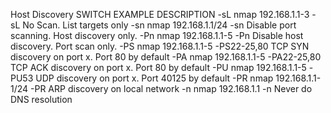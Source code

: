 Host Discovery
SWITCH	EXAMPLE	DESCRIPTION
-sL	nmap 192.168.1.1-3 -sL	No Scan. List targets only
-sn	nmap 192.168.1.1/24 -sn	Disable port scanning. Host discovery only.
-Pn	nmap 192.168.1.1-5 -Pn	Disable host discovery. Port scan only.
-PS	nmap 192.168.1.1-5 -PS22-25,80	TCP SYN discovery on port x.
Port 80 by default
-PA	nmap 192.168.1.1-5 -PA22-25,80	TCP ACK discovery on port x.
Port 80 by default
-PU	nmap 192.168.1.1-5 -PU53	UDP discovery on port x.
Port 40125 by default
-PR	nmap 192.168.1.1-1/24 -PR	ARP discovery on local network
-n	nmap 192.168.1.1 -n	Never do DNS resolution